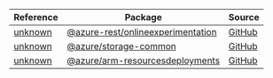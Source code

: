 | Reference | Package | Source |
|---|---|---|
|[unknown](onlineexperimentation-rest-readme.md)|[@azure-rest/onlineexperimentation](https://www.npmjs.com/package/@azure-rest/onlineexperimentation)|[GitHub](https://github.com/Azure/azure-sdk-for-js/blob/main/sdk/onlineexperimentation/onlineexperimentation-rest)|
|[unknown](storage-common-readme.md)|[@azure/storage-common](https://www.npmjs.com/package/@azure/storage-common)|[GitHub](https://github.com/Azure/azure-sdk-for-js/blob/main/sdk/storage/storage-common)|
|[unknown](arm-resourcesdeployments-readme.md)|[@azure/arm-resourcesdeployments](https://www.npmjs.com/package/@azure/arm-resourcesdeployments)|[GitHub](https://github.com/Azure/azure-sdk-for-js/blob/main/sdk/resources/arm-resourcesdeployments)|
